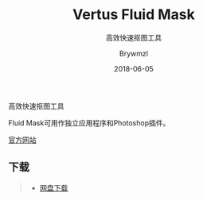 ﻿---
layout:     post
title:      Vertus Fluid Mask
subtitle:   高效快速抠图工具
date:       2018-06-05
author:     Brywmzl
header-img: img/Fluid-Mask/Bride-Veil-cutout-afterV2.jpg
catalog: true
tags: [Ps插件]
categories: [图像处理]
---
高效快速抠图工具

<!--more-->

Fluid Mask可用作独立应用程序和Photoshop插件。

[官方网站](https://www.vertustech.com/)

## 下载
>- [网盘下载](https://pan.baidu.com/s/163CKsOrxApIa_W3C-bch4g)  